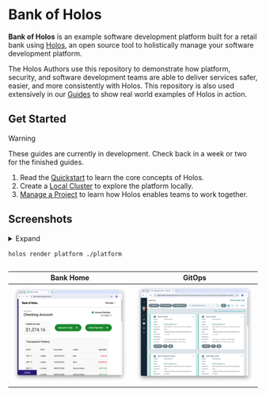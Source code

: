 # Bank of Holos

**Bank of Holos** is an example software development platform built for a retail bank using [Holos], an open source tool to holistically manage your software development platform.

The Holos Authors use this repository to demonstrate how platform, security, and software development teams are able to deliver services safer, easier, and more consistently with Holos.  This repository is also used extensively in our [Guides] to show real world examples of Holos in action.

## Get Started

> [!WARNING]
> These guides are currently in development.  Check back in a week or two for the finished guides.

1. Read the [Quickstart] to learn the core concepts of Holos.
2. Create a [Local Cluster] to explore the platform locally.
3. [Manage a Project] to learn how Holos enables teams to work together.

## Screenshots

<details><summary>Expand

```
holos render platform ./platform
```

</summary>

```
rendered bank-accounts-db for cluster workload in 160.7245ms
rendered bank-ledger-db for cluster workload in 162.465625ms
rendered bank-userservice for cluster workload in 166.150417ms
rendered bank-ledger-writer for cluster workload in 168.075459ms
rendered bank-balance-reader for cluster workload in 172.492292ms
rendered bank-backend-config for cluster workload in 198.117916ms
rendered bank-secrets for cluster workload in 223.200042ms
rendered gateway for cluster workload in 124.841917ms
rendered httproutes for cluster workload in 131.86625ms
rendered bank-contacts for cluster workload in 154.463792ms
rendered bank-transaction-history for cluster workload in 159.968208ms
rendered bank-frontend for cluster workload in 325.24425ms
rendered app-projects for cluster workload in 110.577916ms
rendered ztunnel for cluster workload in 137.502792ms
rendered cni for cluster workload in 209.993375ms
rendered cert-manager for cluster workload in 172.933834ms
rendered external-secrets for cluster workload in 135.759792ms
rendered local-ca for cluster workload in 98.026708ms
rendered istiod for cluster workload in 403.050833ms
rendered argocd for cluster workload in 294.663167ms
rendered gateway-api for cluster workload in 228.47875ms
rendered namespaces for cluster workload in 113.586916ms
rendered base for cluster workload in 533.76675ms
rendered external-secrets-crds for cluster workload in 529.053375ms
rendered crds for cluster workload in 931.180458ms
rendered platform in 1.248310167s
```
</details>


| Bank Home                                                        | GitOps                                                            |
| ---------------------------------------------------------------- | ----------------------------------------------------------------- |
| [![Bank Home](/docs/img/bank-home.png)](/docs/img/bank-home.png) | [![GitOps](/docs/img/bank-argocd.png)](/docs/img/bank-argocd.png) |


[Holos]: https://holos.run
[Quickstart]: https://holos.run/docs/quickstart/
[Guides]: https://holos.run/docs/guides/
[Local Cluster]: https://holos.run/docs/guides/local-cluster/
[Manage a Project]: https://holos.run/docs/guides/manage-a-project/
